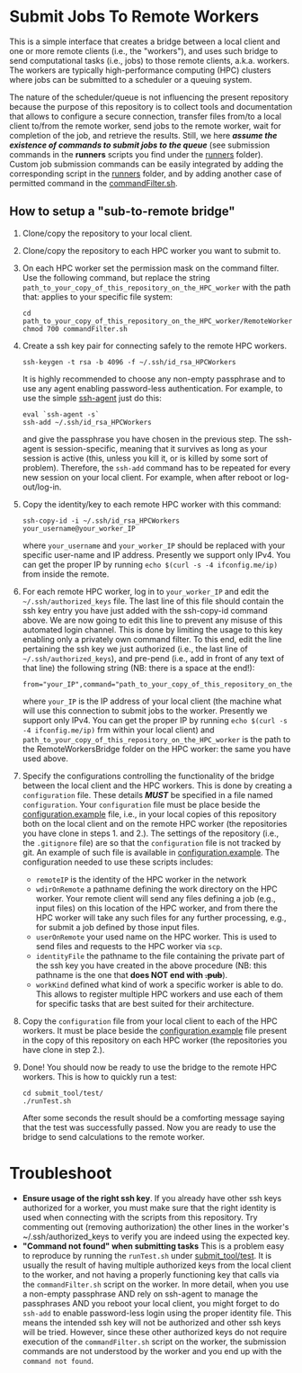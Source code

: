 # Submit Jobs To Remote Workers
This is a simple interface that creates a bridge between a local client and one or more remote clients (i.e., the "workers"), and uses such bridge to send computational tasks (i.e., jobs) to those remote clients, a.k.a. workers. The workers are typically high-performance computing (HPC) clusters where jobs can be submitted to a scheduler or a queuing system. 

The nature of the scheduler/queue is not influencing the present repository because the purpose of this repository is to collect tools and documentation that allows to configure a secure connection, transfer files from/to a local client to/from the remote worker, send jobs to the remote worker, wait for completion of the job, and retrieve the results.
Still, we here ***assume the existence of commands to submit jobs to the queue*** (see submission commands in the **runners** scripts you find under the [runners](runners) folder). Custom job submission commands can be easily integrated by adding the corresponding script in the [runners](runners) folder, and by adding another case of permitted command in the [commandFilter.sh](commandFilter.sh). 

## How to setup a "sub-to-remote bridge"
1. Clone/copy the repository to your local client.
2. Clone/copy the repository to each HPC worker you want to submit to.
3. On each HPC worker set the permission mask on the command filter. Use the following command, but replace the string `path_to_your_copy_of_this_repository_on_the_HPC_worker` with the path that: applies to your specific file system:
    ```
    cd path_to_your_copy_of_this_repository_on_the_HPC_worker/RemoteWorkersBridge
    chmod 700 commandFilter.sh
    ```
4. Create a ssh key pair for connecting safely to the remote HPC workers. 
    ```
    ssh-keygen -t rsa -b 4096 -f ~/.ssh/id_rsa_HPCWorkers
    ```
    It is highly recommended to choose any non-empty passphrase and to use any agent enabling password-less authentication. For example, to use the simple <a href="https://www.ssh.com/academy/ssh/agent">ssh-agent</a> just do this:
    ```
    eval `ssh-agent -s`
    ssh-add ~/.ssh/id_rsa_HPCWorkers
    ```
    and give the passphrase you have chosen in the previous step. The ssh-agent is session-specific, meaning that it survives as long as your session is active (this, unless you kill it, or is killed by some sort of problem). Therefore, the `ssh-add` command has to be repeated for every new session on your local client. For example, when after reboot or log-out/log-in.

5. Copy the identity/key to each remote HPC worker with this command:
    ```
    ssh-copy-id -i ~/.ssh/id_rsa_HPCWorkers your_username@your_worker_IP
    ```
    where `your_username` and `your_worker_IP` should be replaced with your specific user-name and IP address. Presently we support only IPv4. You can get the proper IP by running `echo $(curl -s -4 ifconfig.me/ip)` from inside the remote.

6. For each remote HPC worker, log in to `your_worker_IP` and edit the `~/.ssh/authorized_keys` file. The last line of this file should contain the ssh key entry you have just added with the ssh-copy-id command above. We are now going to edit this line to prevent any misuse of this automated login channel. This is done by limiting the usage to this key enabling only a privately own command filter. To this end, edit the line pertaining the ssh key we just authorized (i.e., the last line of `~/.ssh/authorized_keys`), and pre-pend (i.e., add in front of any text of that line) the following string (NB: there is a space at the end!):
    ```
    from="your_IP",command="path_to_your_copy_of_this_repository_on_the_HPC_worker/RemoteWorkersBridge/commandFilter.sh" 
    ```
    where `your_IP` is the IP address of your local client (the machine what will use this connection to submit jobs to the worker. Presently we support only IPv4. You can get the proper IP by running `echo $(curl -s -4 ifconfig.me/ip)` frm within your local client) and `path_to_your_copy_of_this_repository_on_the_HPC_worker` is the path to the RemoteWorkersBridge folder on the HPC worker: the same you have used above.

7. Specify the configurations controlling the functionality of the bridge between the local client and the HPC workers. This is done by creating a `configuration` file. These details ***MUST*** be specified in a file named `configuration`. Your `configuration` file must be place beside the [configuration.example](configuration.example) file, i.e., in your local copies of this repository both on the local client and on the remote HPC worker (the repositories you have clone in steps 1. and 2.). The settings of the repository (i.e., the `.gitignore` file) are so that the `configuration` file is not tracked by git.
    An example of such file is available in [configuration.example](configuration.example). The configuration needed to use these scripts includes:

    * `remoteIP` is the identity of the HPC worker in the network</li>
    * `wdirOnRemote` a pathname defining the work directory on the HPC worker. Your remote client will send any files defining a job (e.g., input files) on this location of the HPC worker, and from there the HPC worker will take any such files for any further processing, e.g., for submit a job defined by those input files.
    * `userOnRemote` your used name on the HPC worker. This is used to send files and requests to the HPC worker via `scp`.
    * `identityFile` the pathname to the file containing the private part of the ssh key you have created in the above procedure (NB: this pathname is the one that **does NOT end with ~~.pub~~**).
    * `workKind` defined what kind of work a specific worker is able to do. This allows to register multiple HPC workers and use each of them for specific tasks that are best suited for their architecture.

8. Copy the `configuration` file from your local client to each of the HPC workers. It must be place beside the [configuration.example](configuration.example) file present in the copy of this repository on each HPC worker (the repositories you have clone in step 2.).

9. Done! You should now be ready to use the bridge to the remote HPC workers. This is how to quickly run a test:
    ```
    cd submit_tool/test/
    ./runTest.sh
    ```
    After some seconds the result should be a comforting message saying that the test was successfully passed. Now you are ready to use the bridge to send calculations to the remote worker.


# Troubleshoot
* <b>Ensure usage of the right ssh key</b>. If you already have other ssh keys authorized for a worker, you must make sure that the right identity is used when connecting with the scripts from this repository. Try commenting out (removing authorization) the other lines in the worker's ~/.ssh/authorized_keys to verify you are indeed using the expected key. 
* <b>"Command not found" when submitting tasks</b> This is a problem easy to reproduce by running the `runTest.sh` under [submit_tool/test](submit_tool/test). It is usually the result of having multiple authorized keys from the local client to the worker, and not having a properly functioning key that calls via the `commandFilter.sh` script on the worker. In more detail, when you use a non-empty passphrase AND rely on ssh-agent to manage the passphrases AND you reboot your local client, you might forget to do `ssh-add` to enable password-less login using the proper identity file. This means the intended ssh key will not be authorized and other ssh keys will be tried. However, since these other authorized keys do not require execution of the `commandFilter.sh` script on the worker, the submission commands are not understood by the worker and you end up with the `command not found`.
